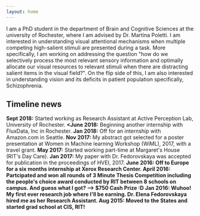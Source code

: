 ```yaml
---
layout: home
---
```


I am a PhD student in the department of Brain and Cognitive Sciences at the university of Rochester, where I am advised by Dr. Martina Poletti. I am interested in understanding visual attentional mechanisms when multiple competing high-salient stimuli are presented during a task. More specifically, I am working on addressing the question "how do we selectively process the most relevant sensory information and optimally allocate our visual resources to relevant stimuli when there are distracting salient items in the visual field?". On the flip side of this, I am also interested in understanding vision and its deficits in patient population specifically, Schizophrenia.

## Timeline news
 <b>Sept 2018:</b> Started working as Research Assistant at Active Perception Lab, University of Rochester.
     <b><June 2018:</b> Beginning another internship with FluxData, Inc in Rochester.
        <b>Jan 2018:</b> Off for an internship with Amazon.com in Seattle.
      <b>Nov 2017:</b> My abstract got selected for a poster presentation at Women in Machine learning Workshop (WiML), 2017, with a travel grant.</a></h4>
      <b>May 2017:</b> Started working part-time at Margaret's House (RIT's Day Care).
    <b>Jan 2017:</b> My paper with Dr. Fedorovskaya was accepted for publication in the proceedings of HVEI, 2017.
    <b><strong>June 2016:</b> Off to Europe for a six months internship at Xerox Research Center.
    <b>April 2016:</b> Partcipated and won all rounds of 3 Minute Thesis Competition including the people's choice award conducted by RIT between 8 schools on campus. And guess what I got? --> $750 Cash Prize :D 
    <b>Jan 2016:</b> Wuhoo! My first ever research job where I'll be earning. Dr. Elena Fedorovskaya hired me as her Research Assistant.</h4>
      <b>Aug 2015:</strong> Moved to the States and started grad school at CIS, RIT! </h4>


  
